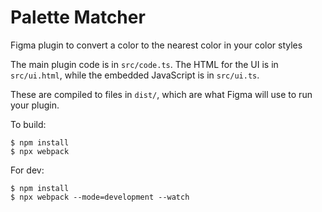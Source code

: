 # Palette Matcher

Figma plugin to convert a color to the nearest color in your color styles

The main plugin code is in `src/code.ts`. The HTML for the UI is in
`src/ui.html`, while the embedded JavaScript is in `src/ui.ts`.

These are compiled to files in `dist/`, which are what Figma will use to run
your plugin.

To build:

    $ npm install
    $ npx webpack

For dev:

    $ npm install
    $ npx webpack --mode=development --watch
